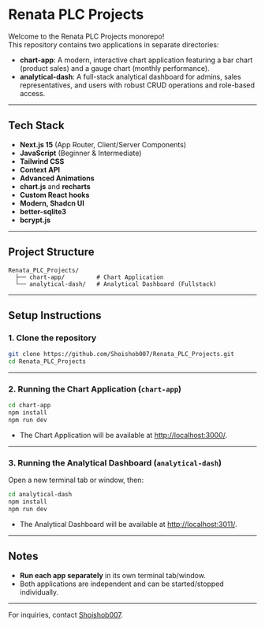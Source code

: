 # Renata PLC Projects

Welcome to the Renata PLC Projects monorepo!  
This repository contains two applications in separate directories:

- **chart-app**: A modern, interactive chart application featuring a bar chart (product sales) and a gauge chart (monthly performance).
- **analytical-dash**: A full-stack analytical dashboard for admins, sales representatives, and users with robust CRUD operations and role-based access.

---

## Tech Stack

- **Next.js 15** (App Router, Client/Server Components)
- **JavaScript** (Beginner & Intermediate)
- **Tailwind CSS**
- **Context API**
- **Advanced Animations**
- **chart.js** and **recharts**
- **Custom React hooks**
- **Modern, Shadcn UI**
- **better-sqlite3**
- **bcrypt.js**

---

## Project Structure

```
Renata_PLC_Projects/
  ├── chart-app/         # Chart Application
  └── analytical-dash/   # Analytical Dashboard (Fullstack)
```

---

## Setup Instructions

### 1. Clone the repository

```bash
git clone https://github.com/Shoishob007/Renata_PLC_Projects.git
cd Renata_PLC_Projects
```

---

### 2. Running the Chart Application (`chart-app`)

```bash
cd chart-app
npm install
npm run dev
```
- The Chart Application will be available at [http://localhost:3000/](http://localhost:3000/).

---

### 3. Running the Analytical Dashboard (`analytical-dash`)

Open a new terminal tab or window, then:

```bash
cd analytical-dash
npm install
npm run dev
```
- The Analytical Dashboard will be available at [http://localhost:3011/](http://localhost:3011/).

---

## Notes

- **Run each app separately** in its own terminal tab/window.  
- Both applications are independent and can be started/stopped individually.

---



For inquiries, contact [Shoishob007](https://github.com/Shoishob007).
